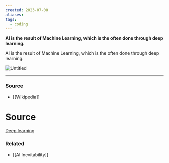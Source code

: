 ```yaml
---
created: 2023-07-08
aliases: 
tags:
  - coding
---
```

**AI is the result of Machine Learning, which is the often done through deep learning.**

AI is the result of Machine Learning, which is the often done through deep learning.

![Untitled](Untitled%2067.png)

---

### Source
- [[Wikipedia]]

# Source

[Deep learning](https://en.wikipedia.org/wiki/Deep_learning)

### Related
- [[AI Inevitability]]